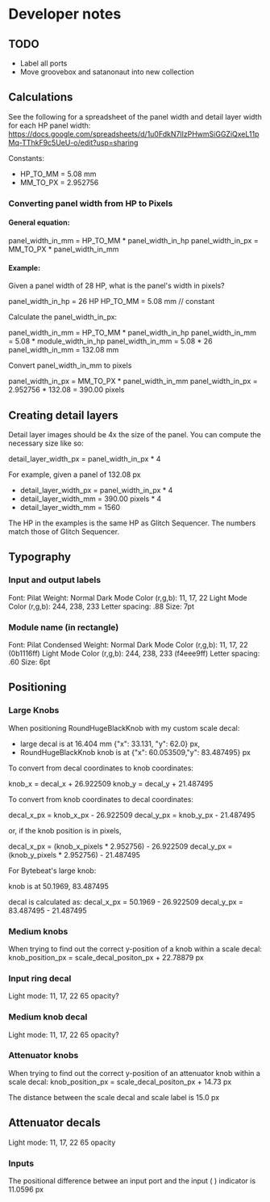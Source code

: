 # Developer notes

## TODO

* Label all ports
* Move groovebox and satanonaut into new collection

## Calculations

See the following for a spreadsheet of the panel width and detail layer width for each HP panel width:
https://docs.google.com/spreadsheets/d/1u0FdkN7lIzPHwmSiGGZiQxeL11pMq-TThkF9c5UeU-o/edit?usp=sharing

Constants:

* HP_TO_MM = 5.08 mm
* MM_TO_PX = 2.952756

### Converting panel width from HP to Pixels

#### General equation:

panel_width_in_mm = HP_TO_MM * panel_width_in_hp
panel_width_in_px = MM_TO_PX * panel_width_in_mm

#### Example:

Given a panel width of 28 HP, what is the panel's width in pixels?

panel_width_in_hp = 26 HP
HP_TO_MM = 5.08 mm // constant

Calculate the panel_width_in_px:

  panel_width_in_mm = HP_TO_MM * panel_width_in_hp
  panel_width_in_mm = 5.08 * module_width_in_hp
  panel_width_in_mm = 5.08 * 26
  panel_width_in_mm = 132.08 mm

Convert panel_width_in_mm to pixels

  panel_width_in_px = MM_TO_PX * panel_width_in_mm
  panel_width_in_px = 2.952756 * 132.08 = 390.00 pixels


## Creating detail layers

Detail layer images should be 4x the size of the panel.  You can compute the necessary size like so:

detail_layer_width_px = panel_width_in_px * 4

For example, given a panel of 132.08 px

* detail_layer_width_px = panel_width_in_px * 4
* detail_layer_width_mm = 390.00 pixels * 4
* detail_layer_width_mm = 1560

The HP in the examples is the same HP as Glitch Sequencer. The numbers match those of Glitch Sequencer. 


## Typography

### Input and output labels

Font: Pilat
Weight: Normal
Dark Mode Color (r,g,b): 11, 17, 22
Light Mode Color (r,g,b): 244, 238, 233
Letter spacing: .88
Size: 7pt

### Module name (in rectangle)

Font: Pilat Condensed
Weight: Normal
Dark Mode Color (r,g,b): 11, 17, 22 (0b1116ff)
Light Mode Color (r,g,b): 244, 238, 233 (f4eee9ff)
Letter spacing: .60
Size: 6pt

## Positioning

### Large Knobs
When positioning RoundHugeBlackKnob with my custom scale decal:
* large decal is at 16.404 mm  {"x": 33.131, "y": 62.0} px, 
* RoundHugeBlackKnob knob is at {"x": 60.053509,"y": 83.487495} px

To convert from decal coordinates to knob coordinates:

knob_x = decal_x + 26.922509
knob_y = decal_y + 21.487495


To convert from knob coordinates to decal coordinates:

decal_x_px = knob_x_px - 26.922509
decal_y_px = knob_y_px - 21.487495

or, if the knob position is in pixels,

decal_x_px = (knob_x_pixels * 2.952756) - 26.922509
decal_y_px = (knob_y_pixels * 2.952756) - 21.487495

For Bytebeat's large knob:

knob is at 50.1969, 83.487495

decal is calculated as:
decal_x_px = 50.1969 - 26.922509
decal_y_px = 83.487495 - 21.487495



### Medium knobs
When trying to find out the correct y-position of a knob within a scale decal:
knob_position_px = scale_decal_positon_px + 22.78879 px

### Input ring decal
Light mode: 11, 17, 22  65 opacity?

### Medium knob decal
Light mode: 11, 17, 22    65 opacity?



### Attenuator knobs

When trying to find out the correct y-position of an attenuator knob within a scale decal:
knob_position_px = scale_decal_positon_px + 14.73 px

The distance between the scale decal and scale label is 15.0 px

## Attenuator decals
Light mode: 11, 17, 22   65 opacity

### Inputs

The positional difference betwee an input port and the input ( ) indicator is 11.0596 px
